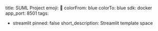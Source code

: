﻿title: SUML Project
emoji: 👀
colorFrom: blue
colorTo: blue
sdk: docker
app_port: 8501
tags:
  - streamlit
pinned: false
short_description: Streamlit template space